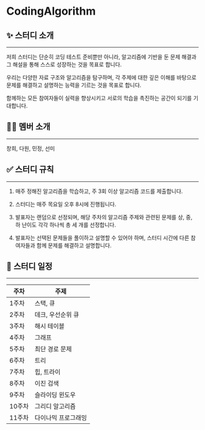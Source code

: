 # CodingAlgorithm

## ✨ 스터디 소개
---
저희 스터디는 단순히 코딩 테스트 준비뿐만 아니라, 알고리즘에 기반을 둔 문제 해결과 그 해설을 통해 스스로 성장하는 것을 목표로 합니다. 

우리는 다양한 자료 구조와 알고리즘을 탐구하며, 각 주제에 대한 깊은 이해를 바탕으로 문제를 해결하고 설명하는 능력을 기르는 것을 목표로 합니다.

함께하는 모든 참여자들이 실력을 향상시키고 서로의 학습을 촉진하는 공간이 되기를 기대합니다.





## 👩‍💻 멤버 소개
---
창희, 다원, 민정, 선미




## ✅ 스터디 규칙
---
1. 매주 정해진 알고리즘을 학습하고, 주 3회 이상 알고리즘 코드를 제출합니다.

2. 스터디는 매주 목요일 오후 8시에 진행됩니다.

3. 발표자는 랜덤으로 선정되며, 해당 주차의 알고리즘 주제와 관련된 문제를 상, 중, 하 난이도 각각 하나씩 총 세 개를 선정합니다.

4. 발표자는 선택된 문제들을 풀이하고 설명할 수 있어야 하며, 스터디 시간에 다른 참여자들과 함께 문제를 해결하고 설명합니다.





## 📆 스터디 일정
---
| 주차   | 주제             |
|-------|-----------------|
| 1주차 | 스택, 큐         |
| 2주차 | 데크, 우선순위 큐 |
| 3주차 | 해시 테이블      |
| 4주차 | 그래프           |
| 5주차 | 최단 경로 문제   |
| 6주차 | 트리             |
| 7주차 | 힙, 트라이   |
| 8주차 | 이진 검색        |
| 9주차 | 슬라이딩 윈도우   |
| 10주차| 그리디 알고리즘  |
| 11주차 | 다이나믹 프로그래밍 | 
